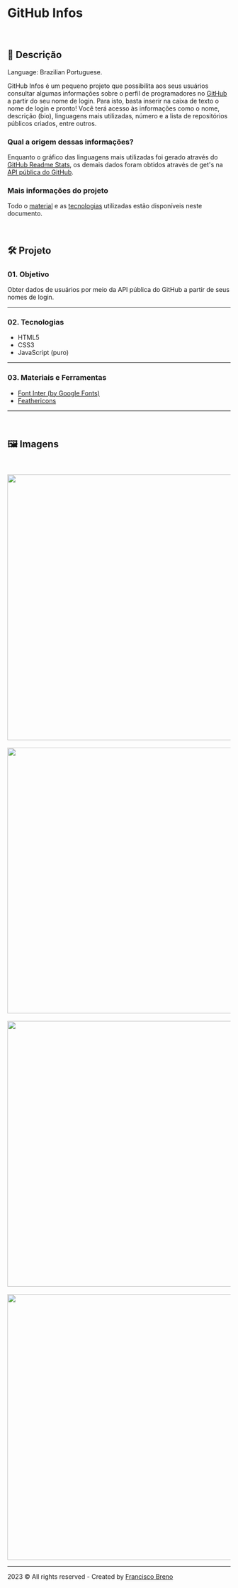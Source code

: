 # GitHub Infos 

&nbsp;

## 📃 Descrição

Language: Brazilian Portuguese.

GitHub Infos é um pequeno projeto que possibilita aos seus usuários consultar algumas informações sobre o perfil de programadores no [GitHub](https://github.com) a partir do seu nome de login. Para isto, basta inserir na caixa de texto o nome de login e pronto! Você terá acesso às informações como o nome, descrição (bio), linguagens mais utilizadas, número e a lista de repositórios públicos criados, entre outros.

### Qual a origem dessas informações?

Enquanto o gráfico das linguagens mais utilizadas foi gerado através do [GitHub Readme Stats](https://github.com/anuraghazra/github-readme-stats), os demais dados foram obtidos através de get's na [API pública do GitHub](https://docs.github.com/pt/rest).

### Mais informações do projeto

Todo o [material](https://github.com/FrBreno/GitHub_Infos#03-materiais-e-ferramentas) e as [tecnologias](https://github.com/FrBreno/GitHub_Infos#02-tecnologias) utilizadas estão disponíveis neste documento. 

&nbsp;

## 🛠️ Projeto

### 01. Objetivo

Obter dados de usuários por meio da API pública do GitHub a partir de seus nomes de login.

---

### 02. Tecnologias

- HTML5
- CSS3
- JavaScript (puro)

---

### 03. Materiais e Ferramentas

- [Font Inter (by Google Fonts)](https://fonts.google.com/specimen/Inter)
- [Feathericons](https://github.com/feathericons/feather#feather)

---
&nbsp;

## 🖼️ Imagens

&nbsp;

<div>
    <img height="600em" src="https://user-images.githubusercontent.com/91495296/221032220-79e7f9cf-9669-4a31-93eb-83bcb0ab52a1.jpg">
</div>  
&nbsp;

<div>
    <img height="600em" src="https://user-images.githubusercontent.com/91495296/221032217-b4633aaf-1bbd-4185-b016-bbc99f165ce7.jpg">
</div>
&nbsp;

<div>
    <img height="600em" src="https://user-images.githubusercontent.com/91495296/221032208-8f4a8f25-744e-4bc8-aace-232eec9c3f50.jpg">
</div>
&nbsp;

<div>
    <img height="600em" src="https://user-images.githubusercontent.com/91495296/221032221-b605d4ee-9d74-4ba3-9800-419fa5863c49.jpg">
</div>

---

 2023 © All rights reserved - Created by [Francisco Breno](https://github.com/FrBreno)
